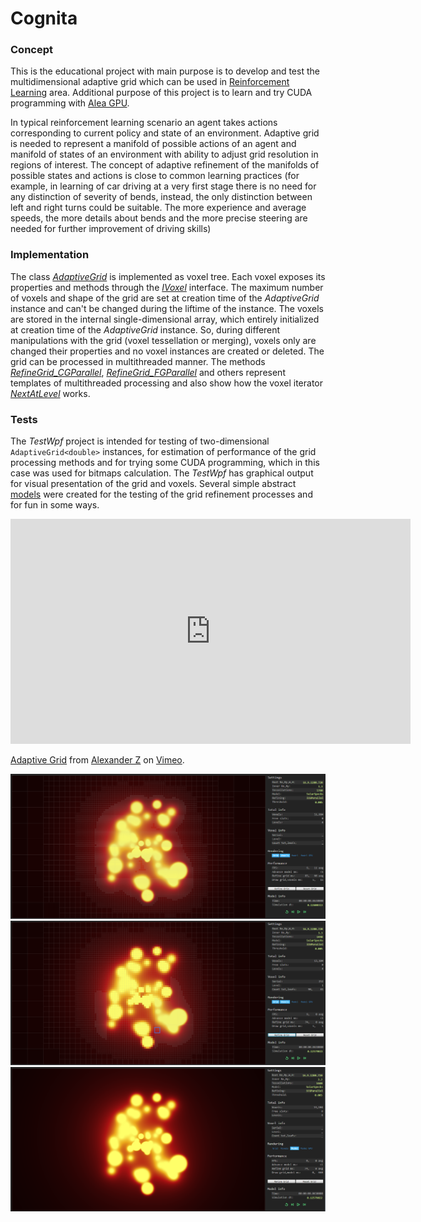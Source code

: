 # Cognita
### Concept
This is the educational project with main purpose is to develop and test the multidimensional adaptive grid which can be used in 
[Reinforcement Learning](https://en.wikipedia.org/wiki/Reinforcement_learning) area. 
Additional purpose of this project is to learn and try CUDA programming with [Alea GPU](http://www.aleagpu.com/release/3_0_4/doc/).  

In typical reinforcement learning scenario an agent takes actions corresponding to current policy and state of an environment.
Adaptive grid is needed to represent a manifold of possible actions of an agent and manifold of states of an environment with ability to 
adjust grid resolution in regions of interest. The concept of adaptive refinement of the manifolds of possible states and actions 
is close to common learning practices (for example, in learning of car driving at a very first stage there is no need for any distinction
of severity of bends, instead, the only distinction between left and right turns could be suitable. The more experience and average speeds,
the more details about bends and the more precise steering are needed for further improvement of driving skills)  

### Implementation
The class [_AdaptiveGrid_](https://github.com/zubetto/Cognita/blob/be324e36a6f88cd0f0c868d00be35bdcfbe5d534/Cognita/AdaptiveGrid.cs#L610)
is implemented as voxel tree. Each voxel exposes its properties and methods through the 
[_IVoxel_](https://github.com/zubetto/Cognita/blob/be324e36a6f88cd0f0c868d00be35bdcfbe5d534/Cognita/AdaptiveGrid.cs#L38) interface. 
The  maximum number of voxels and shape of the grid are set at creation time of the _AdaptiveGrid_ instance and can't be changed 
during the  liftime of the instance. The voxels are stored in the internal single-dimensional array, which entirely initialized at creation 
time of the _AdaptiveGrid_ instance. So, during different manipulations with the grid (voxel tessellation or merging), 
voxels only are changed their properties and no voxel instances are created or deleted. The grid can be processed in multithreaded manner. 
The methods 
[_RefineGrid_CGParallel_](https://github.com/zubetto/Cognita/blob/be324e36a6f88cd0f0c868d00be35bdcfbe5d534/TestWpf/MainWindow.xaml.cs#L1509), 
[_RefineGrid_FGParallel_](https://github.com/zubetto/Cognita/blob/be324e36a6f88cd0f0c868d00be35bdcfbe5d534/TestWpf/MainWindow.xaml.cs#L1816) 
and others represent templates of multithreaded processing and also show how the voxel iterator 
[_NextAtLevel_](https://github.com/zubetto/Cognita/blob/be324e36a6f88cd0f0c868d00be35bdcfbe5d534/Cognita/AdaptiveGrid.cs#L1042) works.  

### Tests
The _TestWpf_ project is intended for testing of two-dimensional `AdaptiveGrid<double>` instances, for estimation of performance 
of the grid processing methods and for trying some CUDA programming, which in this case was used for bitmaps calculation. 
The _TestWpf_ has graphical output for visual presentation of the grid and voxels. Several simple abstract 
[models](https://github.com/zubetto/Cognita/blob/017159c9b97a8967549c4e3340b8caf37366ccb7/ModelFunctions/ModelFunctions.cs#L1238) 
were created for the 
testing of the grid refinement processes and for fun in some ways.  

<iframe src="https://player.vimeo.com/video/263415756?autoplay=1&title=0&byline=0&portrait=0" width="640" height="360" frameborder="0" webkitallowfullscreen mozallowfullscreen allowfullscreen></iframe>
<p><a href="https://vimeo.com/263415756">Adaptive Grid</a> from <a href="https://vimeo.com/user44972382">Alexander Z</a> on <a href="https://vimeo.com">Vimeo</a>.</p>

![Cognita_SolarSpecks_001](Cognita_SolarSpecks_001.png)
![Cognita_SolarSpecks_002](Cognita_SolarSpecks_002.png)
![Cognita_SolarSpecks_003](Cognita_SolarSpecks_003.png)

